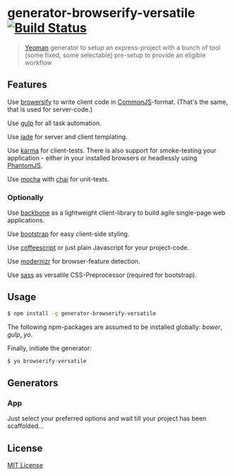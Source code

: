 # generator-browserify-versatile [![Build Status](https://secure.travis-ci.org/someuser/generator-browserify-versatile.png?branch=master)](https://travis-ci.org/andiriedl/generator-browserify-versatile)

> [Yeoman](http://yeoman.io) generator to setup an express-project with a bunch of tool (some fixed, some selectable) pre-setup to provide an eligible workflow

## Features

Use [browersify](http://http://browserify.org/) to write client code in [CommonJS](http://en.wikipedia.org/wiki/CommonJS)-format. (That's the same, that is used for server-code.)

Use [gulp](http://gulpjs.com/) for all task automation.

Use [jade](http://jade-lang.com/) for server and client templating.

Use [karma](http://karma-runner.github.io/0.12/index.html) for client-tests. There is also support for smoke-testing your application - either in your installed browsers or
headlessly using [PhantomJS](http://phantomjs.org/).

Use [mocha](http://mochajs.org/) with [chai](http://chaijs.com/) for unit-tests.

### Optionally

Use [backbone](http://backbonejs.org/) as a lightweight client-library to build agile single-page web applications.

Use [bootstrap](http://getbootstrap.com/) for easy client-side styling.  

Use [coffeescript](http://coffeescript.org/) or just plain Javascript for your project-code.

Use [modernizr](http://modernizr.com/) for browser-feature detection.

Use [sass](http://sass-lang.com/) as versatile CSS-Preprocessor (required for bootstrap).

## Usage

```bash
$ npm install -g generator-browserify-versatile
```

The following npm-packages are assumed to be installed globally: *bower*, *gulp*, *yo*.

Finally, initiate the generator:

```bash
$ yo browserify-versatile
```

## Generators

### App

Just select your preferred options and wait till your project has been scaffolded...



## License

[MIT License](http://en.wikipedia.org/wiki/MIT_License)
